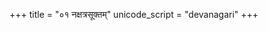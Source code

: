+++
title = "०१ नक्षत्रसूक्तम्"
unicode_script = "devanagari"
+++

<div class="js_include" url="/devaH/hindukaH/lokAntaram/Rk/naxatra-suuktam/"  newLevelForH1="2" includeTitle="false"> </div>  